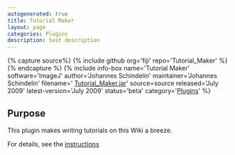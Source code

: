 ```yaml
---
autogenerated: true
title: Tutorial Maker
layout: page
categories: Plugins
description: test description
---
```



{% capture source%}
{% include github org='fiji' repo='Tutorial\_Maker' %}
{% endcapture %}
{% include info-box name='Tutorial Maker' software='ImageJ' author='Johannes Schindelin' maintainer='Johannes Schindelin' filename=' [Tutorial\_Maker.jar](http://update.fiji.sc/plugins/Tutorial_Maker.jar-20090721160531)' source=source released='July 2009' latest-version='July 2009' status='beta' category='[Plugins](Category_Plugins)' %}

Purpose
-------

This plugin makes writing tutorials on this Wiki a breeze.

For details, see the [instructions](How_to_make_a_new_tutorial)


